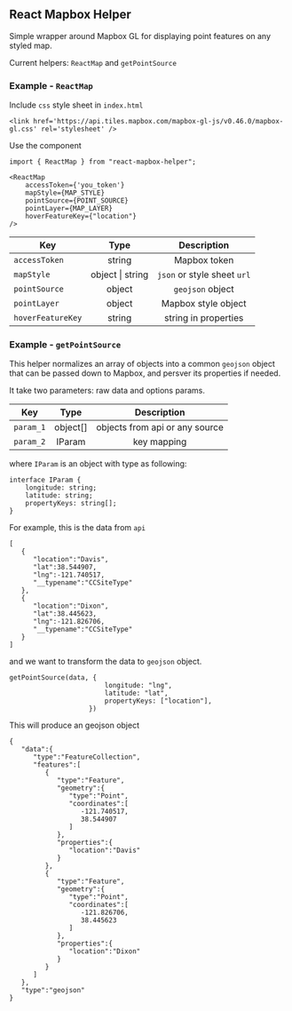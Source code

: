 ## React Mapbox Helper

Simple wrapper around Mapbox GL for displaying point features on any styled map.

Current helpers: `ReactMap` and `getPointSource`

### Example - `ReactMap`

Include `css` style sheet in `index.html`

```
<link href='https://api.tiles.mapbox.com/mapbox-gl-js/v0.46.0/mapbox-gl.css' rel='stylesheet' />
```

Use the component

```
import { ReactMap } from "react-mapbox-helper";

<ReactMap
    accessToken={'you_token'}
    mapStyle={MAP_STYLE}
    pointSource={POINT_SOURCE}
    pointLayer={MAP_LAYER}
    hoverFeatureKey={"location"}
/>
```

| Key               | Type             | Description                 |
| ----------------- | :--------------: | :-------------------------: |
| `accessToken`     | string           | Mapbox token                |
| `mapStyle`        | object \| string | `json` or style sheet `url` |
| `pointSource`     | object           | `geojson` object            |
| `pointLayer`      | object           | Mapbox style object         |
| `hoverFeatureKey` | string           | string in properties        |

### Example - `getPointSource`

This helper normalizes an array of objects into a common `geojson` object that can be passed down to Mapbox, and persver its properties if needed.

It take two parameters: raw data and options params.

| Key       | Type     | Description                    |
| --------- | :------: | :----------------------------: |
| `param_1` | object[] | objects from api or any source |
| `param_2` | IParam   | key mapping                    |

where `IParam` is an object with type as following:


```
interface IParam {
    longitude: string;
    latitude: string;
    propertyKeys: string[];
}
```

For example, this is the data from `api`

```
[  
   {  
      "location":"Davis",
      "lat":38.544907,
      "lng":-121.740517,
      "__typename":"CCSiteType"
   },
   {  
      "location":"Dixon",
      "lat":38.445623,
      "lng":-121.826706,
      "__typename":"CCSiteType"
   }
]
```

and we want to transform the data to `geojson` object.

```
getPointSource(data, {
                        longitude: "lng",
                        latitude: "lat",
                        propertyKeys: ["location"],
                    })
```

This will produce an geojson object

```
{  
   "data":{  
      "type":"FeatureCollection",
      "features":[  
         {  
            "type":"Feature",
            "geometry":{  
               "type":"Point",
               "coordinates":[  
                  -121.740517,
                  38.544907
               ]
            },
            "properties":{  
               "location":"Davis"
            }
         },
         {  
            "type":"Feature",
            "geometry":{  
               "type":"Point",
               "coordinates":[  
                  -121.826706,
                  38.445623
               ]
            },
            "properties":{  
               "location":"Dixon"
            }
         }
      ]
   },
   "type":"geojson"
}
```
